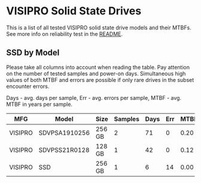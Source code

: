 VISIPRO Solid State Drives
==========================

This is a list of all tested VISIPRO solid state drive models and their MTBFs. See
more info on reliability test in the [README](https://github.com/linuxhw/SMART).

SSD by Model
------------

Please take all columns into account when reading the table. Pay attention on the
number of tested samples and power-on days. Simultaneous high values of both MTBF
and errors are possible if only rare drives in the subset encounter errors.

Days - avg. days per sample,
Err  - avg. errors per sample,
MTBF - avg. MTBF in years per sample.

| MFG       | Model              | Size   | Samples | Days  | Err   | MTBF |
|-----------|--------------------|--------|---------|-------|-------|------|
| VISIPRO   | SDVPSA1910256      | 256 GB | 2       | 71    | 0     | 0.20   |
| VISIPRO   | SDVPSS21R0128      | 128 GB | 1       | 42    | 0     | 0.12   |
| VISIPRO   | SSD                | 256 GB | 1       | 6     | 14    | 0.00   |
